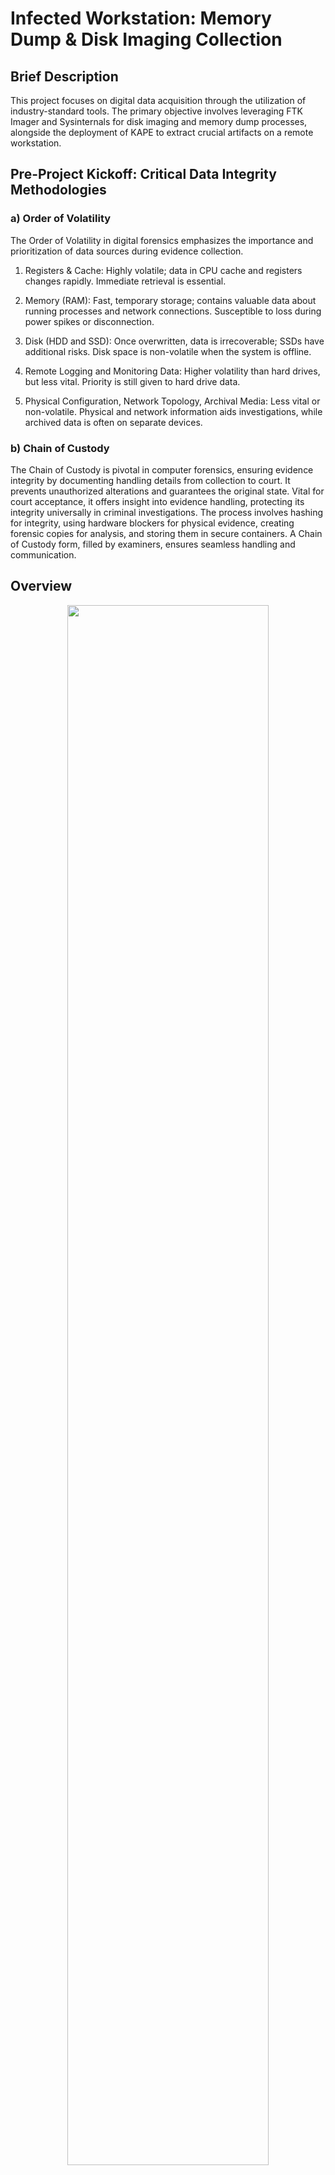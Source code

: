 <h1> Infected Workstation: Memory Dump & Disk Imaging Collection </h1>


<h2>Brief Description</h2>
This project focuses on digital data acquisition through the utilization of industry-standard tools. The primary objective involves leveraging FTK Imager and Sysinternals for disk imaging and memory dump processes, alongside the deployment of KAPE to extract crucial artifacts on a remote workstation. 

<h2>Pre-Project Kickoff: Critical Data Integrity Methodologies </h2>

<h3> <b> a) </b> Order of Volatility</h3>
The Order of Volatility in digital forensics emphasizes the importance and prioritization of data sources during evidence collection.

1. Registers & Cache: Highly volatile; data in CPU cache and registers changes rapidly. Immediate retrieval is essential.

2. Memory (RAM): Fast, temporary storage; contains valuable data about running processes and network connections. Susceptible to loss during power spikes or disconnection.

3. Disk (HDD and SSD): Once overwritten, data is irrecoverable; SSDs have additional risks. Disk space is non-volatile when the system is offline.

4. Remote Logging and Monitoring Data: Higher volatility than hard drives, but less vital. Priority is still given to hard drive data.

5. Physical Configuration, Network Topology, Archival Media: Less vital or non-volatile. Physical and network information aids investigations, while archived data is often on separate devices.

<h3> <b> b) </b> Chain of Custody </h3>

The Chain of Custody is pivotal in computer forensics, ensuring evidence integrity by documenting handling details from collection to court. It prevents unauthorized alterations and guarantees the original state. Vital for court acceptance, it offers insight into evidence handling, protecting its integrity universally in criminal investigations. The process involves hashing for integrity, using hardware blockers for physical evidence, creating forensic copies for analysis, and storing them in secure containers. A Chain of Custody form, filled by examiners, ensures seamless handling and communication.

<h2>Overview</h2>
<p align="center">
<img src="https://imgur.com/guy3Nys.png" height="80%" width="80%">

<h2>Languages and Utilities Used</h2>

- <b>PowerShell</b>
- <b>FTK Imager</b>
- <b>ProcDump - sysinternals</b>
- <b>KAPE</b>

<h2>Project walk-through:</h2>
Collecting Memory Dump using FTK Imager
<br/>
<br/>
Open FTK Imager: Go to File > Capture Memory > Select Destination Path > Capture Memory
<br/>
<br/>
<img src="https://imgur.com/guy3Nys.png" height="80%" width="80%"/>
<br />
<br />
Collecting Memory Dump: ProcDump (Sysinternals) to retrieve memory image of specific process <br/>
<br/>
Change the Directory to where the procdump.exe file resides, use calculator application for example
<br/>
<br/>
<img src="https://imgur.com/Dj1GCrN.png" height="80%" width="80%"/>
<br />
Get Process ID (PID) for calculator application
<br/>
<br/>
Shell command => Get-Process | findstr -I calc
<br/>
<br/>
Results Output: PID = 4420
<br/>
<br/>
<img src="https://imgur.com/ABxLoZm.png" height="80%" width="80%" />
<br/>
After retrieving PID we can now use ProcDump to create a full memory dump of this process using 
<br/>
<br/>
Command => .\procdump.exe -ma 4420
<br/>
<br/>
<img src="https://imgur.com/K1zVv80.png" height="80%" width="80%" />
<br />
In an incident response engagement, we can use these utilities to capture the image of Malware running on a system. 
Disable Firewall in VM: 
<br/>
<br/>
<br />
Collecting Disk Image using FTK Imager 
<br />
<br />
Open FTK Imager: Go to File > Create Disk Image > Select Source from Physical Drive
<br/> 
<br/>
<img src="https://imgur.com/liZWHGq.png" height="80%" width="80%" /> 
<br/> 
<br/>
Select a Drive input 
<br />
<br /> 
<img src="https://imgur.com/Zxb4QuC.png" height="80%" width="80%"/>
<br/>
<br/>
Create Image - Select the output destination for the file. Click Add and change the format type to a .E01 file. This filetype is used by analysis tools, such as the enterprise-grade forensics triage software EnCase.
<br/>
<img src="https://imgur.com/MVLtw1f.png" height="80%" width="80%"/>
<br />
<br /> 
Select Output location and filename:
<br/>
<br/> 
<img src="https://imgur.com/7o9Ijn0.png" height="80%" width="80%" />
<br />
<img src="https://imgur.com/eywXn2y.png" height="80%" width="80%" />
<br />
Once the disk image is complete, FTK Imager will provide us with hash values for integrity purposes, so in the future we can ensure that the disk image, or any copies, are the exact same as when it was acquired. This allows us to prove or disprove claims of data corruption or tampering.
<br/>
<img src="https://imgur.com/yXysp7b.png" height="80%" width="80%"/>
<br/>
<br/>

<!--
 ```diff
- text in red
+ text in green
! text in orange
# text in gray
@@ text in purple (and bold)@@
```
--!>
